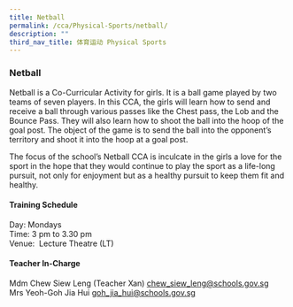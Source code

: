```yaml
---
title: Netball
permalink: /cca/Physical-Sports/netball/
description: ""
third_nav_title: 体育运动 Physical Sports
---
```



### Netball

Netball is a Co-Curricular Activity for girls. It is a ball game played by two teams of seven players. In this CCA, the girls will learn how to send and receive a ball through various passes like the Chest pass, the Lob and the Bounce Pass. They will also learn how to shoot the ball into the hoop of the goal post. The object of the game is to send the ball into the opponent’s territory and shoot it into the hoop at a goal post.

  

The focus of the school’s Netball CCA is inculcate in the girls a love for the sport in the hope that they would continue to play the sport as a life-long pursuit, not only for enjoyment but as a healthy pursuit to keep them fit and healthy.

  

#### Training Schedule

Day: Mondays<br>
Time: 3 pm to 3.30 pm<br>
Venue:  Lecture Theatre (LT)

#### Teacher In-Charge

Mdm Chew Siew Leng (Teacher Xan) [chew\_siew\_leng@schools.gov.sg](mailto:chew_siew_leng@schools.gov.sg)  
Mrs Yeoh-Goh Jia Hui [goh\_jia\_hui@schools.gov.sg](mailto:goh_jia_hui@schools.gov.sg)